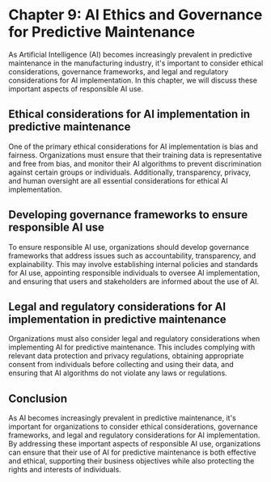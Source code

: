 Chapter 9: AI Ethics and Governance for Predictive Maintenance
==============================================================

As Artificial Intelligence (AI) becomes increasingly prevalent in predictive maintenance in the manufacturing industry, it's important to consider ethical considerations, governance frameworks, and legal and regulatory considerations for AI implementation. In this chapter, we will discuss these important aspects of responsible AI use.

Ethical considerations for AI implementation in predictive maintenance
----------------------------------------------------------------------

One of the primary ethical considerations for AI implementation is bias and fairness. Organizations must ensure that their training data is representative and free from bias, and monitor their AI algorithms to prevent discrimination against certain groups or individuals. Additionally, transparency, privacy, and human oversight are all essential considerations for ethical AI implementation.

Developing governance frameworks to ensure responsible AI use
-------------------------------------------------------------

To ensure responsible AI use, organizations should develop governance frameworks that address issues such as accountability, transparency, and explainability. This may involve establishing internal policies and standards for AI use, appointing responsible individuals to oversee AI implementation, and ensuring that users and stakeholders are informed about the use of AI.

Legal and regulatory considerations for AI implementation in predictive maintenance
-----------------------------------------------------------------------------------

Organizations must also consider legal and regulatory considerations when implementing AI for predictive maintenance. This includes complying with relevant data protection and privacy regulations, obtaining appropriate consent from individuals before collecting and using their data, and ensuring that AI algorithms do not violate any laws or regulations.

Conclusion
----------

As AI becomes increasingly prevalent in predictive maintenance, it's important for organizations to consider ethical considerations, governance frameworks, and legal and regulatory considerations for AI implementation. By addressing these important aspects of responsible AI use, organizations can ensure that their use of AI for predictive maintenance is both effective and ethical, supporting their business objectives while also protecting the rights and interests of individuals.
